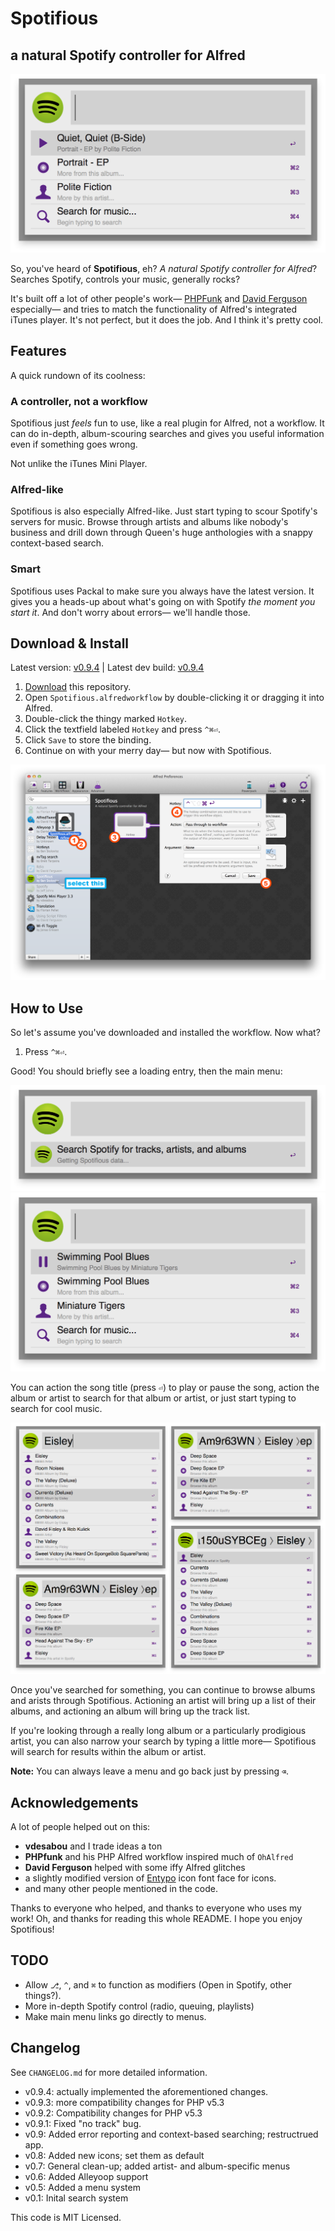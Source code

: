 # Spotifious #
## a natural Spotify controller for Alfred ##

![The magical interface](include/screenshots/hero_shot.png)

So, you've heard of **Spotifious**, eh? *A natural Spotify controller for
Alfred*? Searches Spotify, controls your music, generally rocks?

It's built off a lot of other people's work—
[PHPFunk](https://github.com/phpfunk/alfred-spotify-controls) and
[David Ferguson](http://jdfwarrior.tumblr.com/) especially— and tries to match
the functionality of Alfred's integrated iTunes player. It's not perfect, but it does the job. And I think it's pretty cool.

## Features ##

A quick rundown of its coolness:

### A controller, not a workflow ###

Spotifious just *feels* fun to use, like a real plugin for Alfred, not a workflow. It
can do in-depth, album-scouring searches and gives you useful information even if something goes wrong.

Not unlike the iTunes Mini Player.

### Alfred-like ###

Spotifious is also especially Alfred-like. Just start typing to scour Spotify's servers for music. Browse through artists and albums like nobody's business  and drill down through Queen's huge anthologies with a snappy context-based search.

### Smart ###

Spotifious uses Packal to make sure you always have the latest version. It gives you a heads-up about what's going on with Spotify *the moment you
start it*. And don't worry about errors— we'll handle those.

## Download & Install ##

Latest version: [v0.9.4](https://github.com/citelao/Spotify-for-Alfred/archive/master.zip) | Latest dev build: [v0.9.4](https://github.com/citelao/Spotify-for-Alfred/archive/dev.zip)

1. [Download](https://github.com/citelao/Spotify-for-Alfred/archive/master.zip)
this repository.
2. Open `Spotifious.alfredworkflow` by double-clicking it or dragging it into
Alfred.
3. Double-click the thingy marked `Hotkey`.
4. Click the textfield labeled `Hotkey` and press `^⌘⏎`.
5. Click `Save` to store the binding.
6. Continue on with your merry day— but now with Spotifious.

![A visual install guide](include/screenshots/install.png)

## How to Use ##

So let's assume you've downloaded and installed the workflow. Now what?

1. Press `^⌘⏎`.

Good! You should briefly see a loading entry, then the main menu:

![Loading...](include/screenshots/loading.png)
![Main Menu](include/screenshots/main_menu.png)

You can action the song title (press `⏎`) to play or pause the song, action 
the album or artist to search for that album or artist, or just start typing to 
search for cool music.

![Some cool screenshots](include/screenshots/compilation.png)

Once you've searched for something, you can continue to browse albums and arists through Spotifious. Actioning an artist will bring up a list of their albums, and actioning an album will bring up the track list.

If you're looking through a really long album or a particularly prodigious artist, you can also narrow your search by typing a little more— Spotifious will search for results within the album or artist.

**Note:** You can always leave a menu and go back just by pressing `⌫`.

## Acknowledgements ##

A lot of people helped out on this:

- **vdesabou** and I trade ideas a ton
- **PHPfunk** and his PHP Alfred workflow inspired much of `OhAlfred`
- **David Ferguson** helped with some iffy Alfred glitches
- a slightly modified version of [Entypo](http://www.entypo.com/) icon font face for icons.
- and many other people mentioned in the code.

Thanks to everyone who helped, and thanks to everyone who uses my work!
Oh, and thanks for reading this whole README. I hope you enjoy Spotifious!

## TODO ##

- Allow `⎇`, `^`, and `⌘` to function as modifiers (Open in Spotify, other things?).
- More in-depth Spotify control (radio, queuing, playlists)
- Make main menu links go directly to menus.

## Changelog ##

See `CHANGELOG.md` for more detailed information.

- v0.9.4: actually implemented the aforementioned changes.
- v0.9.3: more compatibility changes for PHP v5.3
- v0.9.2: Compatibility changes for PHP v5.3
- v0.9.1: Fixed "no track" bug.
- v0.9:   Added error reporting and context-based searching; restructrued app.
- v0.8:   Added new icons; set them as default
- v0.7:   General clean-up; added artist- and album-specific menus
- v0.6:   Added Alleyoop support
- v0.5:   Added a menu system
- v0.1:   Inital search system

This code is MIT Licensed.
